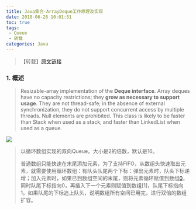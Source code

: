 ```yaml
---
title: Java集合-ArrayDeque工作原理及实现
date: 2018-06-26 10:01:51
toc: true
tags: 
 - Queue
 - 转载
categories: Java
---
```


> 【转载】[原文链接](https://yikun.github.io/2015/04/11/Java-ArrayDeque%E5%B7%A5%E4%BD%9C%E5%8E%9F%E7%90%86%E5%8F%8A%E5%AE%9E%E7%8E%B0/)

<!--more-->

### 1. 概述

> Resizable-array implementation of the **Deque interface**. Array deques have no capacity restrictions; they **grow as necessary to support usage**. They are not thread-safe; in the absence of external synchronization, they do not support concurrent access by multiple threads. Null elements are prohibited. This class is likely to be faster than Stack when used as a stack, and faster than LinkedList when used as a queue.

![](http://p7dzmubvx.bkt.clouddn.com/201806261005_552.png)

> 以循环数组实现的双向Queue。大小是2的倍数，默认是16。
>
> 普通数组只能快速在末尾添加元素，为了支持FIFO，从数组头快速取出元素，就需要使用循环数组：有队头队尾两个下标：弹出元素时，队头下标递增；加入元素时，如果已到数组空间的末尾，则将元素循环赋值到数组[0](如果此时队头下标大于0，说明队头弹出过元素，有空位)，同时队尾下标指向0，再插入下一个元素则赋值到数组[1]，队尾下标指向1。如果队尾的下标追上队头，说明数组所有空间已用完，进行双倍的数组扩容。